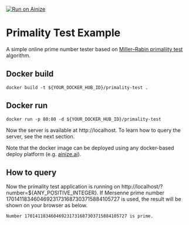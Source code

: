[![Run on Ainize](https://ainize.ai/static/images/run_on_ainize_button.png)](https://ainize-cloud-run.web.app/redirect?git_repo=github.com/ainize-team/ainize-run-primality-test-example)

# Primality Test Example
A simple online prime number tester based on [Miller–Rabin primaliity test](https://en.wikipedia.org/wiki/Miller%E2%80%93Rabin_primality_test) algorithm.

## Docker build
```
docker build -t ${YOUR_DOCKER_HUB_ID}/primality-test .
```
## Docker run
```
docker run -p 80:80 -d ${YOUR_DOCKER_HUB_ID}/primality-test
```
Now the server is available at http://localhost. To learn how to query the server, see the next section.

Note that the docker image can be deployed using any docker-based deploy platform (e.g. [ainize.ai](https://ainize.ai)).

## How to query
Now the primality test application is running on http://localhost/?number=${ANY_POSITIVE_INTEGER}.
If Mersenne prime number 170141183460469231731687303715884105727 is used, the result will be shown on your browser as below.
```
Number 170141183460469231731687303715884105727 is prime.
```
